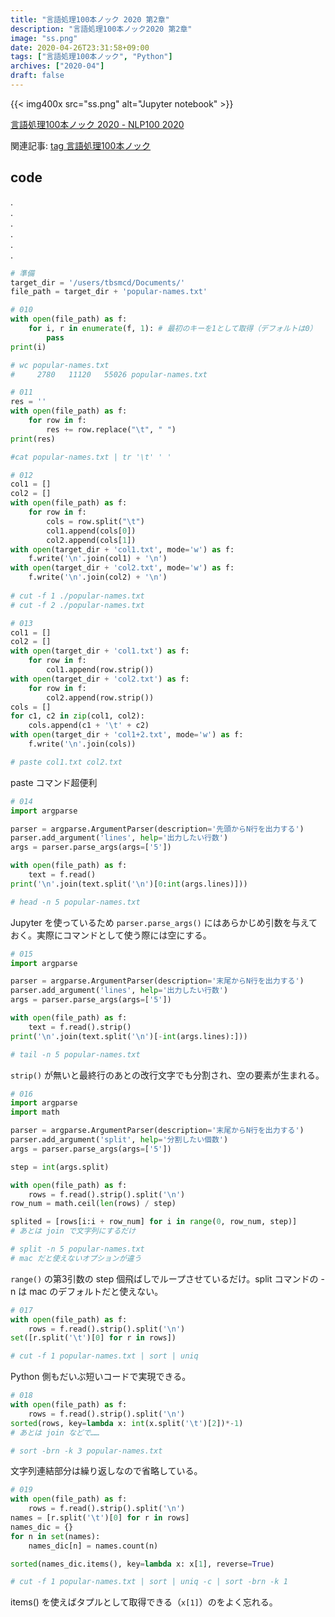 ```yaml
---
title: "言語処理100本ノック 2020 第2章"
description: "言語処理100本ノック2020 第2章"
image: "ss.png"
date: 2020-04-26T23:31:58+09:00
tags: ["言語処理100本ノック", "Python"]
archives: ["2020-04"]
draft: false
---
```


{{< img400x src="ss.png" alt="Jupyter notebook" >}}
  
[言語処理100本ノック 2020 - NLP100 2020](https://nlp100.github.io/ja/)
  
関連記事: [tag 言語処理100本ノック](/tags/言語処理100本ノック/)
 
## code
.  
.  
.  
.  
.  
.  
  
```python
# 準備
target_dir = '/users/tbsmcd/Documents/'
file_path = target_dir + 'popular-names.txt'

# 010
with open(file_path) as f:
    for i, r in enumerate(f, 1): # 最初のキーを1として取得（デフォルトは0）
        pass
print(i)

# wc popular-names.txt 
#     2780   11120   55026 popular-names.txt
```

```python
# 011
res = ''
with open(file_path) as f:
    for row in f:
        res += row.replace("\t", " ")
print(res)

#cat popular-names.txt | tr '\t' ' '
```

```python
# 012
col1 = []
col2 = []
with open(file_path) as f:
    for row in f:
        cols = row.split("\t")
        col1.append(cols[0])
        col2.append(cols[1])
with open(target_dir + 'col1.txt', mode='w') as f:
    f.write('\n'.join(col1) + '\n')
with open(target_dir + 'col2.txt', mode='w') as f:
    f.write('\n'.join(col2) + '\n')
    
# cut -f 1 ./popular-names.txt
# cut -f 2 ./popular-names.txt
```

```python
# 013
col1 = []
col2 = []
with open(target_dir + 'col1.txt') as f:
    for row in f:
        col1.append(row.strip())
with open(target_dir + 'col2.txt') as f:
    for row in f:
        col2.append(row.strip())
cols = []
for c1, c2 in zip(col1, col2):
    cols.append(c1 + '\t' + c2)
with open(target_dir + 'col1+2.txt', mode='w') as f:
    f.write('\n'.join(cols))

# paste col1.txt col2.txt
```

paste コマンド超便利

```python
# 014
import argparse

parser = argparse.ArgumentParser(description='先頭からN行を出力する')
parser.add_argument('lines', help='出力したい行数')
args = parser.parse_args(args=['5']) 

with open(file_path) as f:
    text = f.read()
print('\n'.join(text.split('\n')[0:int(args.lines)]))

# head -n 5 popular-names.txt
```

Jupyter を使っているため `parser.parse_args()` にはあらかじめ引数を与えておく。実際にコマンドとして使う際には空にする。

```python
# 015
import argparse

parser = argparse.ArgumentParser(description='末尾からN行を出力する')
parser.add_argument('lines', help='出力したい行数')
args = parser.parse_args(args=['5']) 

with open(file_path) as f:
    text = f.read().strip()
print('\n'.join(text.split('\n')[-int(args.lines):]))

# tail -n 5 popular-names.txt
```

`strip()` が無いと最終行のあとの改行文字でも分割され、空の要素が生まれる。

```python
# 016
import argparse
import math

parser = argparse.ArgumentParser(description='末尾からN行を出力する')
parser.add_argument('split', help='分割したい個数')
args = parser.parse_args(args=['5'])

step = int(args.split)

with open(file_path) as f:
    rows = f.read().strip().split('\n')
row_num = math.ceil(len(rows) / step)

splited = [rows[i:i + row_num] for i in range(0, row_num, step)]
# あとは join で文字列にするだけ

# split -n 5 popular-names.txt
# mac だと使えないオプションが違う
```

`range()` の第3引数の step 個飛ばしでループさせているだけ。split コマンドの -n は mac のデフォルトだと使えない。

```python
# 017
with open(file_path) as f:
    rows = f.read().strip().split('\n')
set([r.split('\t')[0] for r in rows])

# cut -f 1 popular-names.txt | sort | uniq
```

Python 側もだいぶ短いコードで実現できる。

```python
# 018
with open(file_path) as f:
    rows = f.read().strip().split('\n')
sorted(rows, key=lambda x: int(x.split('\t')[2])*-1)
# あとは join などで……

# sort -brn -k 3 popular-names.txt
```

文字列連結部分は繰り返しなので省略している。

```python
# 019
with open(file_path) as f:
    rows = f.read().strip().split('\n')
names = [r.split('\t')[0] for r in rows]
names_dic = {}
for n in set(names):
    names_dic[n] = names.count(n)

sorted(names_dic.items(), key=lambda x: x[1], reverse=True)

# cut -f 1 popular-names.txt | sort | uniq -c | sort -brn -k 1
```

items() を使えばタプルとして取得できる（`x[1]`）のをよく忘れる。

